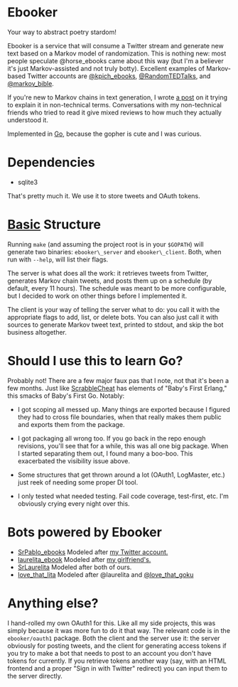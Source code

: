 Ebooker
=======

Your way to abstract poetry stardom!

Ebooker is a service that will consume a Twitter stream and generate new text
based on a Markov model of randomization. This is nothing new: most people
speculate @horse\_ebooks came about this way (but I'm a believer it's just
Markov-assisted and not truly botty). Excellent examples of Markov-based Twitter
accounts are [@kpich\_ebooks][4], [@RandomTEDTalks][3], and [@markov\_bible][5].

If you're new to Markov chains in text generation, I wrote [a post][1] on it
trying to explain it in non-technical terms. Conversations with my non-technical
friends who tried to read it give mixed reviews to how much they actually
understood it.

Implemented in [Go][2], because the gopher is cute and I was curious.

Dependencies
============

* sqlite3

That's pretty much it. We use it to store tweets and OAuth tokens.

[Basic][6] Structure
====================

Running `make` (and assuming the project root is in your `$GOPATH`) will
generate two binaries: `ebooker\_server` and `ebooker\_client`. Both, when run
with `--help`, will list their flags.

The server is what does all the work: it retrieves tweets from Twitter,
generates Markov chain tweets, and posts them up on a schedule (by default,
every 11 hours). The schedule was meant to be more configurable, but I decided
to work on other things before I implemented it.

The client is your way of telling the server what to do: you call it with the
appropriate flags to add, list, or delete bots. You can also just call it with
sources to generate Markov tweet text, printed to stdout, and skip the bot
business altogether.

Should I use this to learn Go?
==============================

Probably not! There are a few major faux pas that I note, not that it's been a
few months. Just like [ScrabbleCheat][6] has elements of "Baby's First Erlang,"
this smacks of Baby's First Go. Notably:

* I got scoping all messed up. Many things are exported because I figured they
  had to cross file boundaries, when that really makes them public and exports
  them from the package.

* I got packaging all wrong too. If you go back in the repo enough revisions,
  you'll see that for a while, this was all one big package. When I started
  separating them out, I found many a boo-boo. This exacerbated the visibility
  issue above.

* Some structures that get thrown around a lot (OAuth1, LogMaster, etc.) just
  reek of needing some proper DI tool.

* I only tested what needed testing. Fail code coverage, test-first, etc. I'm
  obviously crying every night over this.

Bots powered by Ebooker
=======================

* [SrPablo\_ebooks][8] Modeled after [my Twitter account.][9]
* [laurelita\_ebook][10] Modeled after [my girlfriend's.][11]
* [SrLaurelita][12] Modeled after both of ours.
* [love\_that\_lita][13] Modeled after @laurelita and [@love\_that\_goku][14]

Anything else?
==============

I hand-rolled my own OAuth1 for this. Like all my side projects, this was
simply because it was more fun to do it that way. The relevant code is in the
`ebooker/oauth1` package. Both the client and the server use it: the server
obviously for posting tweets, and the client for generating access tokens if you
try to make a bot that needs to post to an account you don't have tokens for
currently. If you retrieve tokens another way (say, with an HTML frontend and a
proper "Sign in with Twitter" redirect) you can input them to the server
directly.

   [1]: http://morepaul.com/2012/10/loving-yourself-with-ebooks.html
   [2]: http://golang.org/
   [3]: http://twitter.com/RandomTEDTalks
   [4]: http://twitter.com/kpich_ebooks
   [5]: http://twitter.com/markov_bible
   [6]: http://www.youtube.com/watch?v=6WJFjXtHcy4
   [8]: http://twitter.com/SrPablo_ebooks
   [9]: http://twitter.com/SrPablo
   [10]: http://twitter.com/laurelita_ebook
   [11]: http://twitter.com/laurelita
   [12]: http://twitter.com/SrLaurelita
   [13]: http://twitter.com/love_that_lita
   [14]: http://twitter.com/love_that_goku
